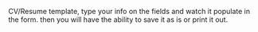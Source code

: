 CV/Resume template, type your info on the fields and watch it populate in the form. then you will have the ability to save it as is or print it out.
